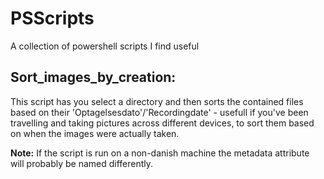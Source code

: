 # PSScripts
A collection of powershell scripts I find useful

## Sort_images_by_creation: 
This script has you select a directory and then sorts the contained files based on their 'Optagelsesdato'/'Recordingdate' - usefull if you've been travelling and taking pictures across different devices, to sort them based on when the images were actually taken. 

**Note:** If the script is run on a non-danish machine the metadata attribute will probably be named differently.
